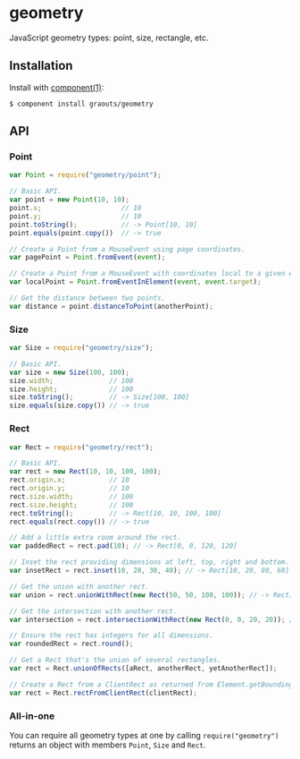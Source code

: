 
# geometry

  JavaScript geometry types: point, size, rectangle, etc.

## Installation

  Install with [component(1)](http://component.io):

    $ component install graouts/geometry

## API

### Point

```javascript
var Point = require("geometry/point");

// Basic API.
var point = new Point(10, 10);
point.x;                    // 10
point.y;                    // 10
point.toString();           // -> Point[10, 10]
point.equals(point.copy())  // -> true

// Create a Point from a MouseEvent using page coordinates.
var pagePoint = Point.fromEvent(event);

// Create a Point from a MouseEvent with coordinates local to a given elememt.
var localPoint = Point.fromEventInElement(event, event.target);

// Get the distance between two points.
var distance = point.distanceToPoint(anotherPoint);
```

### Size

```javascript
var Size = require("geometry/size");

// Basic API.
var size = new Size(100, 100);
size.width;              // 100
size.height;             // 100
size.toString();         // -> Size[100, 100]
size.equals(size.copy()) // -> true
```

### Rect

```javascript
var Rect = require("geometry/rect");

// Basic API.
var rect = new Rect(10, 10, 100, 100);
rect.origin.x;           // 10
rect.origin.y;           // 10
rect.size.width;         // 100
rect.size.height;        // 100
rect.toString();         // -> Rect[10, 10, 100, 100]
rect.equals(rect.copy()) // -> true

// Add a little extra room around the rect.
var paddedRect = rect.pad(10); // -> Rect[0, 0, 120, 120]

// Inset the rect providing dimensions at left, top, right and bottom.
var insetRect = rect.inset(10, 20, 30, 40); // -> Rect[10, 20, 80, 60]

// Get the union with another rect.
var union = rect.unionWithRect(new Rect(50, 50, 100, 100)); // -> Rect[0, 0, 150, 150]

// Get the intersection with another rect.
var intersection = rect.intersectionWithRect(new Rect(0, 0, 20, 20)); // -> Rect[10, 10, 10, 10]

// Ensure the rect has integers for all dimensions.
var roundedRect = rect.round();

// Get a Rect that's the union of several rectangles.
var rect = Rect.unionOfRects([aRect, anotherRect, yetAnotherRect]);

// Create a Rect from a ClientRect as returned from Element.getBoundingClientRect();
var rect = Rect.rectFromClientRect(clientRect);
```

### All-in-one

You can require all geometry types at one by calling `require("geometry")` returns an object with members `Point`, `Size` and `Rect`.
